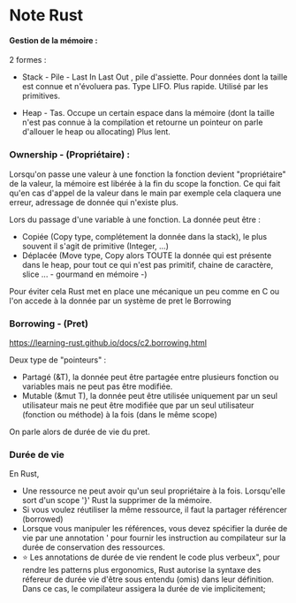 # Note Rust

#### Gestion de la mémoire : 

2 formes : 

- Stack - Pile - Last In Last Out , pile d'assiette.
Pour données dont la taille est connue et n'évoluera pas. Type LIFO.
Plus rapide. Utilisé par les primitives.

- Heap - Tas.
Occupe un certain espace dans la mémoire (dont la taille n'est pas connue à la compilation et retourne un pointeur on parle d'allouer le heap ou allocating)
Plus lent.

### Ownership - (Propriétaire) : 

Lorsqu'on passe une valeur à une fonction la fonction devient "propriétaire" de la valeur, la mémoire est libérée à la fin du scope la fonction. 
Ce qui fait qu'en cas d'appel de la valeur dans le main par exemple cela claquera une erreur, adressage de donnée qui n'existe plus.

Lors du passage d'une variable à une fonction.
La donnée peut être : 

- Copiée (Copy type, complétement la donnée dans la stack), le plus souvent il s'agit de primitive (Integer, ...) 
- Déplacée (Move type, Copy alors TOUTE la donnée qui est présente dans le heap, pour tout ce qui n'est pas primitif, chaine de caractère, slice ... - gourmand en mémoire -)

Pour éviter cela Rust met en place une mécanique un peu comme en C ou l'on accede à la donnée par un système de pret le Borrowing

### Borrowing - (Pret) 

https://learning-rust.github.io/docs/c2.borrowing.html

Deux type de "pointeurs" : 

- Partagé (&T), la donnée peut être partagée entre plusieurs fonction ou variables mais ne peut pas être modifiée.
- Mutable (&mut T), la donnée peut être utilisée uniquement par un seul utilisateur mais ne peut être modifiée que par un seul utilisateur (fonction ou méthode) à la fois (dans le même scope)

On parle alors de durée de vie du pret.

### Durée de vie 

En Rust,

- Une ressource ne peut avoir qu'un seul propriétaire à la fois. Lorsqu'elle sort d'un scope '}' Rust la supprimer de la mémoire.
- Si vous voulez réutiliser la même ressource, il faut la partager référencer (borrowed) 
- Lorsque vous manipuler les références, vous devez spécifier la durée de vie par une annotation ' pour fournir les instruction au compilateur sur la durée de conservation des ressources.
-  ⭐ Les annotations de durée de vie rendent le code plus verbeux", pour rendre les patterns plus ergonomics, Rust autorise la syntaxe des réfereur de durée vie d'être sous entendu (omis) dans leur définition. Dans ce cas, le compilateur assigera la durée de vie implicitement;
